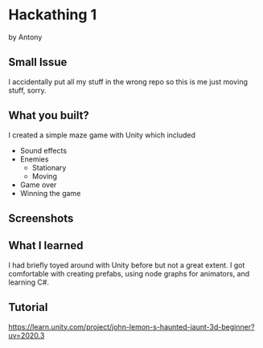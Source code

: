 # Hackathing 1 
by Antony


## Small Issue
I accidentally put all my stuff in the wrong repo so this is me just moving stuff, sorry.

## What you built?

I created a simple maze game with Unity which included

* Sound effects
* Enemies
  * Stationary 
  * Moving 
* Game over
* Winning the game

## Screenshots

## What I learned

I had briefly toyed around with Unity before but not a great extent. I got comfortable with creating prefabs, using node graphs for animators, and learning C#.

## Tutorial 
https://learn.unity.com/project/john-lemon-s-haunted-jaunt-3d-beginner?uv=2020.3



